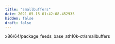```yaml
---
title: "smallbuffers"
date: 2021-05-15 01:42:08.452935
hidden: false
draft: false
---
```


x86/64/package_feeds_base_ath10k-ct/smallbuffers

